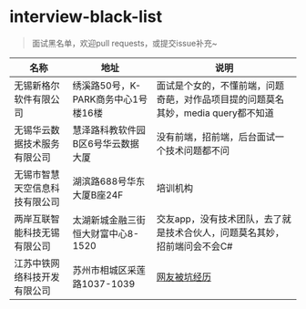 # interview-black-list

>   面试黑名单，欢迎pull requests，或提交issue补充~

| 名称              | 地址                      | 说明                                       |
| --------------- | ----------------------- | ---------------------------------------- |
| 无锡新格尔软件有限公司     | 绣溪路50号，K-PARK商务中心1号楼16楼 | 面试是个女的，不懂前端，问题奇葩，对作品项目提的问题莫名其妙，media query都不知道 |
| 无锡华云数据技术服务有限公司  | 慧泽路科教软件园B区6号华云数据大厦      | 没有前端，招前端，后台面试一个技术问题都不问                   |
| 无锡市智慧天空信息科技有限公司 | 湖滨路688号华东大厦B座24F        | 培训机构                                     |
| 两岸互联智能科技无锡有限公司  | 太湖新城金融三街恒大财富中心8-1520    | 交友app，没有技术团队，去了就是技术合伙人，问题莫名其妙，招前端问会不会C#  |
| 江苏中铁网络科技开发有限公司  | 苏州市相城区采莲路1037-1039      | [网友被坑经历](https://tieba.baidu.com/p/5179559731) |

